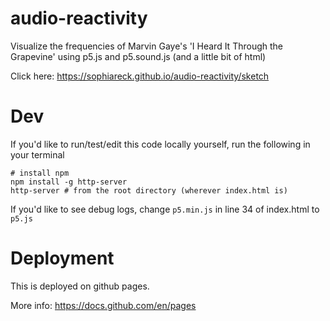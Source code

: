 # audio-reactivity
Visualize the frequencies of Marvin Gaye's 'I Heard It Through the Grapevine' using p5.js and p5.sound.js (and a little bit of html)

Click here: https://sophiareck.github.io/audio-reactivity/sketch


# Dev
If you'd like to run/test/edit this code locally yourself, run the following in your terminal
```
# install npm
npm install -g http-server
http-server # from the root directory (wherever index.html is)
```

If you'd like to see debug logs, change `p5.min.js` in line 34 of index.html to `p5.js`

# Deployment
This is deployed on github pages. 

More info: https://docs.github.com/en/pages